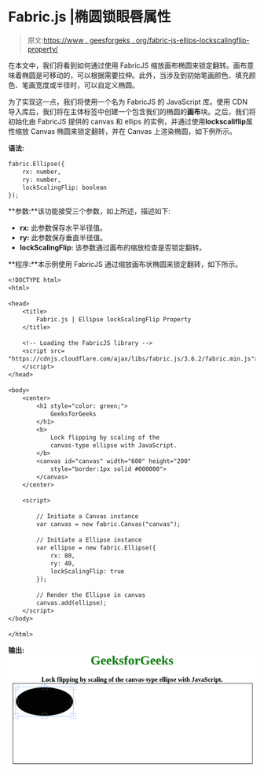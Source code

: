 # Fabric.js |椭圆锁眼唇属性

> 原文:[https://www . geesforgeks . org/fabric-js-ellips-lockscalingflip-property/](https://www.geeksforgeeks.org/fabric-js-ellipse-lockscalingflip-property/)

在本文中，我们将看到如何通过使用 FabricJS 缩放画布椭圆来锁定翻转。画布意味着椭圆是可移动的，可以根据需要拉伸。此外，当涉及到初始笔画颜色、填充颜色、笔画宽度或半径时，可以自定义椭圆。

为了实现这一点，我们将使用一个名为 FabricJS 的 JavaScript 库。使用 CDN 导入库后，我们将在主体标签中创建一个包含我们的椭圆的**画布**块。之后，我们将初始化由 FabricJS 提供的 canvas 和 ellips 的实例，并通过使用**lockscaliflip**属性缩放 Canvas 椭圆来锁定翻转，并在 Canvas 上渲染椭圆，如下例所示。

**语法:**

```
fabric.Ellipse({
    rx: number,
    ry: number,
    lockScalingFlip: boolean
}); 
```

**参数:**该功能接受三个参数，如上所述，描述如下:

*   **rx:** 此参数保存水平半径值。
*   **ry:** 此参数保存垂直半径值。
*   **lockScalingFlip:** 该参数通过画布的缩放检查是否锁定翻转。

**程序:**本示例使用 FabricJS 通过缩放画布状椭圆来锁定翻转，如下所示。

```
<!DOCTYPE html>
<html>

<head>
    <title>
        Fabric.js | Ellipse lockScalingFlip Property
    </title>

    <!-- Loading the FabricJS library -->
    <script src=
"https://cdnjs.cloudflare.com/ajax/libs/fabric.js/3.6.2/fabric.min.js">
    </script>
</head>

<body>
    <center>
        <h1 style="color: green;">
            GeeksforGeeks
        </h1>
        <b>
            Lock flipping by scaling of the
            canvas-type ellipse with JavaScript.
        </b>
        <canvas id="canvas" width="600" height="200"
            style="border:1px solid #000000">
        </canvas>
    </center>

    <script>

        // Initiate a Canvas instance
        var canvas = new fabric.Canvas("canvas");

        // Initiate a Ellipse instance
        var ellipse = new fabric.Ellipse({
            rx: 80,
            ry: 40,
            lockScalingFlip: true
        });

        // Render the Ellipse in canvas
        canvas.add(ellipse);
    </script>
</body>

</html>
```

**输出:**
![](img/21bc4095b24735838adacedabf4038df.png)